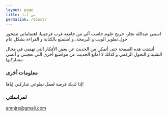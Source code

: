 ```yaml
---
layout: page
title: من أنا
permalink: /about/
---
```


اسمي عبدالله نجار، خريج علوم حاسب آلي من جامعة غرب فرجينيا، اهتماماتي تتمحور حول تطوير الويب و البرمجة، و استمتع بالكتابة و القراءة بشكل عام

أنشئت هذه الصفحة حتى أتمكن من الحديث عن بعض الأفكار التي تهمني في مجال التقنية و التحول الرقمي و كذلك لا أمانع الحديث عن مواضيع أخرى التي تعجبني و أتمنى مشاركتها.

### معلومات أخرى

إذا لديك فرصة لعمل تطوعي شاركني إياها! 

### لمراسلتي

[amnjrx@gmail.com](mailto:amnjrx@gmail.com)

